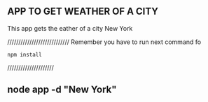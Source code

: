

## APP TO GET WEATHER OF A CITY

This app gets the eather of a city
New York

////////////////////////////
Remember you have to run next command fo

```npm install```

/////////////////////

## node app -d "New York"